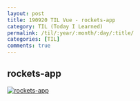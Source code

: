 ```yaml
---
layout: post
title: 190920 TIL Vue - rockets-app
category: TIL (Today I Learned)
permalink: /til/:year/:month/:day/:title/
categories: [TIL]
comments: true
---
```


## **rockets-app**

[![rockets-app](http://img.youtube.com/vi/lRE03MBZnuY/0.jpg)](http://www.youtube.com/watch?v=lRE03MBZnuY "rockets-app")
